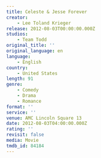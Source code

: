```yaml
---
title: Celeste & Jesse Forever
creator:
    - Lee Toland Krieger
release: 2012-08-03T00:00:00.000Z
studios:
    - Team Todd
original_title: ''
original_language: en
language:
    - English
country:
    - United States
length: 91
genre:
    - Comedy
    - Drama
    - Romance
format: ''
service: ''
venue: AMC Lincoln Square 13
date: 2012-08-03T04:00:00.000Z
rating: ''
revisit: false
media: Movie
tmdb_id: 84184
---
```



